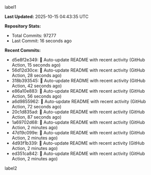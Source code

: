 
label1 
<!-- ACTIVITY_START -->
**Last Updated:** 2025-10-15 04:43:35 UTC

**Repository Stats:**
- Total Commits: 97277
- Last Commit: 16 seconds ago

**Recent Commits:**
- d5e8f2e349: 🤖 Auto-update README with recent activity (GitHub Action, 15 seconds ago)
- 56d12d30ce: 🤖 Auto-update README with recent activity (GitHub Action, 28 seconds ago)
- 318b393545: 🤖 Auto-update README with recent activity (GitHub Action, 42 seconds ago)
- e86a10e883: 🤖 Auto-update README with recent activity (GitHub Action, 56 seconds ago)
- a6d9855962: 🤖 Auto-update README with recent activity (GitHub Action, 72 seconds ago)
- 20c1d835ad: 🤖 Auto-update README with recent activity (GitHub Action, 87 seconds ago)
- 1a69702d68: 🤖 Auto-update README with recent activity (GitHub Action, 2 minutes ago)
- 47d19c099e: 🤖 Auto-update README with recent activity (GitHub Action, 2 minutes ago)
- 4d93f1b339: 🤖 Auto-update README with recent activity (GitHub Action, 2 minutes ago)
- ed351ca842: 🤖 Auto-update README with recent activity (GitHub Action, 2 minutes ago)
<!-- ACTIVITY_END -->

label2

